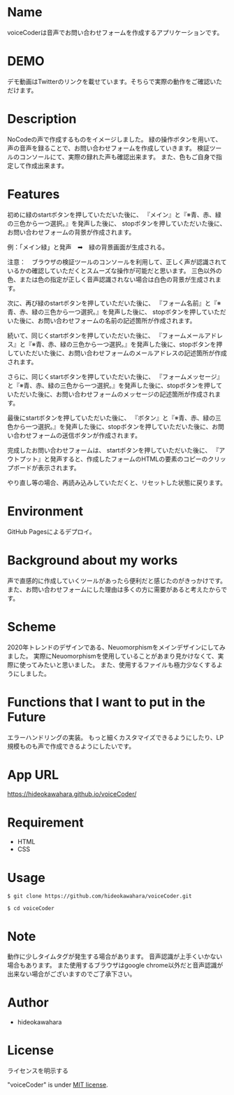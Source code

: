# Name
voiceCoderは音声でお問い合わせフォームを作成するアプリケーションです。

# DEMO
デモ動画はTwitterのリンクを載せています。そちらで実際の動作をご確認いただけます。

# Description

NoCodeの声で作成するものをイメージしました。
緑の操作ボタンを用いて、声の音声を録ることで、お問い合わせフォームを作成していきます。
検証ツールのコンソールにて、実際の録れた声も確認出来ます。
また、色もご自身で指定して作成出来ます。

# Features

初めに緑のstartボタンを押していただいた後に、
『メイン』と『※青、赤、緑の三色から一つ選択。』を発声した後に、
stopボタンを押していただいた後に、お問い合わせフォームの背景が作成されます。

例：「メイン緑」と発声　➡︎　緑の背景画面が生成される。

注意：　ブラウザの検証ツールのコンソールを利用して、正しく声が認識されているかの確認していただくとスムーズな操作が可能だと思います。
三色以外の色、または色の指定が正しく音声認識されない場合は白色の背景が生成されます。

次に、再び緑のstartボタンを押していただいた後に、
『フォーム名前』と『※青、赤、緑の三色から一つ選択。』を発声した後に、
stopボタンを押していただいた後に、お問い合わせフォームの名前の記述箇所が作成されます。

続いて、同じくstartボタンを押していただいた後に、
『フォームメールアドレス』と『※青、赤、緑の三色から一つ選択。』を発声した後に、stopボタンを押していただいた後に、お問い合わせフォームのメールアドレスの記述箇所が作成されます。

さらに、同じくstartボタンを押していただいた後に、
『フォームメッセージ』と『※青、赤、緑の三色から一つ選択。』を発声した後に、stopボタンを押していただいた後に、お問い合わせフォームのメッセージの記述箇所が作成されます。

最後にstartボタンを押していただいた後に、
『ボタン』と『※青、赤、緑の三色から一つ選択。』を発声した後に、stopボタンを押していただいた後に、お問い合わせフォームの送信ボタンが作成されます。

完成したお問い合わせフォームは、
startボタンを押していただいた後に、
『アウトプット』と発声すると、作成したフォームのHTMLの要素のコピーのクリップボードが表示されます。

やり直し等の場合、再読み込みしていただくと、リセットした状態に戻ります。


# Environment

GitHub Pagesによるデプロイ。

# Background about my works

声で直感的に作成していくツールがあったら便利だと感じたのがきっかけです。
また、お問い合わせフォームにした理由は多くの方に需要があると考えたからです。


# Scheme

2020年トレンドのデザインである、Neuomorphismをメインデザインにしてみました。
実際にNeuomorphismを使用していることがあまり見かけなくて、実際に使ってみたいと思いました。
また、使用するファイルも極力少なくするようにしました。


# Functions that I want to put in the Future

エラーハンドリングの実装。
もっと細くカスタマイズできるようにしたり、LP規模ものも声で作成できるようにしたいです。
 
# App URL
https://hideokawahara.github.io/voiceCoder/

# Requirement
  
* HTML
* CSS
 
# Usage

`$ git clone https://github.com/hideokawahara/voiceCoder.git`  

`$ cd voiceCoder`


# Note
 
動作に少しタイムタグが発生する場合があります。
音声認識が上手くいかない場合もあります。
また使用するブラウザはgoogle chrome以外だと音声認識が出来ない場合がございますのでご了承下さい。

 
# Author
  
* hideokawahara

 
# License
ライセンスを明示する
 
"voiceCoder" is under [MIT license](https://en.wikipedia.org/wiki/MIT_License).
